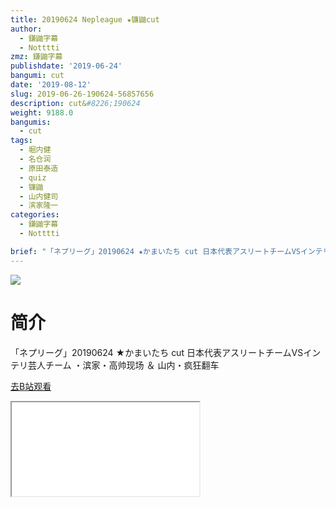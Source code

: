 ```yaml
---
title: 20190624 Nepleague ★镰鼬cut
author:
  - 鎌鼬字幕
  - Notttti
zmz: 鎌鼬字幕
publishdate: '2019-06-24'
bangumi: cut
date: '2019-08-12'
slug: 2019-06-26-190624-56857656
description: cut&#8226;190624
weight: 9188.0
bangumis: 
  - cut
tags:
  - 堀内健
  - 名仓润
  - 原田泰造
  - quiz
  - 镰鼬
  - 山内健司
  - 滨家隆一
categories:
  - 鎌鼬字幕
  - Notttti

brief: "「ネプリーグ」20190624 ★かまいたち cut 日本代表アスリートチームVSインテリ芸人チーム ・滨家・高帅现场 ＆ 山内・疯狂翻车"
---
```

![](https://raw.githubusercontent.com/tcgriffith/owaraisite/master/static/tmpimg/446989b1cf63f18eead09ea290adbfdecc36c57a.jpg.480.jpg)
# 简介  
「ネプリーグ」20190624 ★かまいたち cut
日本代表アスリートチームVSインテリ芸人チーム
・滨家・高帅现场 ＆ 山内・疯狂翻车  

[去B站观看](https://www.bilibili.com/video/av56857656/)
<div class ="resp-container"><iframe class="testiframe" src="//player.bilibili.com/player.html?aid=56857656"", scrolling="no", allowfullscreen="true" > </iframe></div> 

